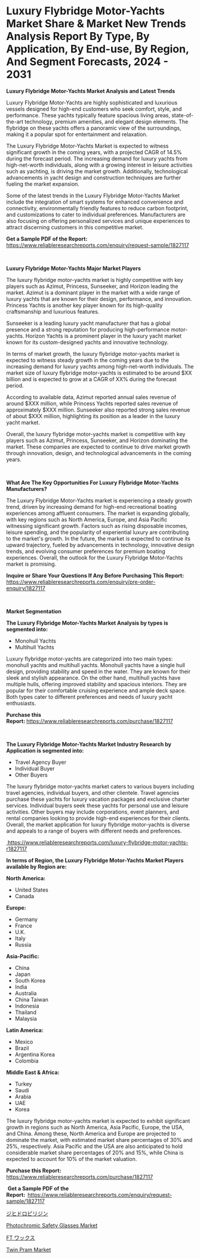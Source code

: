 <p><h1>Luxury Flybridge Motor-Yachts Market Share & Market New Trends Analysis Report By Type, By Application, By End-use, By Region, And Segment Forecasts, 2024 - 2031</h1></p><p><strong>Luxury Flybridge Motor-Yachts Market Analysis and Latest Trends</strong></p>
<p><p>Luxury Flybridge Motor-Yachts are highly sophisticated and luxurious vessels designed for high-end customers who seek comfort, style, and performance. These yachts typically feature spacious living areas, state-of-the-art technology, premium amenities, and elegant design elements. The flybridge on these yachts offers a panoramic view of the surroundings, making it a popular spot for entertainment and relaxation.</p><p>The Luxury Flybridge Motor-Yachts Market is expected to witness significant growth in the coming years, with a projected CAGR of 14.5% during the forecast period. The increasing demand for luxury yachts from high-net-worth individuals, along with a growing interest in leisure activities such as yachting, is driving the market growth. Additionally, technological advancements in yacht design and construction techniques are further fueling the market expansion.</p><p>Some of the latest trends in the Luxury Flybridge Motor-Yachts Market include the integration of smart systems for enhanced convenience and connectivity, environmentally friendly features to reduce carbon footprint, and customizations to cater to individual preferences. Manufacturers are also focusing on offering personalized services and unique experiences to attract discerning customers in this competitive market.</p></p>
<p><strong>Get a Sample PDF of the Report:&nbsp;</strong> <a href="https://www.reliableresearchreports.com/enquiry/request-sample/1827117">https://www.reliableresearchreports.com/enquiry/request-sample/1827117</a></p>
<p>&nbsp;</p>
<p><strong>Luxury Flybridge Motor-Yachts Major Market Players</strong></p>
<p><p>The luxury flybridge motor-yachts market is highly competitive with key players such as Azimut, Princess, Sunseeker, and Horizon leading the market. Azimut is a dominant player in the market with a wide range of luxury yachts that are known for their design, performance, and innovation. Princess Yachts is another key player known for its high-quality craftsmanship and luxurious features.</p><p>Sunseeker is a leading luxury yacht manufacturer that has a global presence and a strong reputation for producing high-performance motor-yachts. Horizon Yachts is a prominent player in the luxury yacht market known for its custom-designed yachts and innovative technology.</p><p>In terms of market growth, the luxury flybridge motor-yachts market is expected to witness steady growth in the coming years due to the increasing demand for luxury yachts among high-net-worth individuals. The market size of luxury flybridge motor-yachts is estimated to be around $XX billion and is expected to grow at a CAGR of XX% during the forecast period.</p><p>According to available data, Azimut reported annual sales revenue of around $XXX million, while Princess Yachts reported sales revenue of approximately $XXX million. Sunseeker also reported strong sales revenue of about $XXX million, highlighting its position as a leader in the luxury yacht market.</p><p>Overall, the luxury flybridge motor-yachts market is competitive with key players such as Azimut, Princess, Sunseeker, and Horizon dominating the market. These companies are expected to continue to drive market growth through innovation, design, and technological advancements in the coming years.</p></p>
<p>&nbsp;</p>
<p><strong>What Are The Key Opportunities For Luxury Flybridge Motor-Yachts Manufacturers?</strong></p>
<p><p>The Luxury Flybridge Motor-Yachts market is experiencing a steady growth trend, driven by increasing demand for high-end recreational boating experiences among affluent consumers. The market is expanding globally, with key regions such as North America, Europe, and Asia Pacific witnessing significant growth. Factors such as rising disposable incomes, leisure spending, and the popularity of experiential luxury are contributing to the market's growth. In the future, the market is expected to continue its upward trajectory, fueled by advancements in technology, innovative design trends, and evolving consumer preferences for premium boating experiences. Overall, the outlook for the Luxury Flybridge Motor-Yachts market is promising.</p></p>
<p><strong>Inquire or Share Your Questions If Any Before Purchasing This Report:</strong> <a href="https://www.reliableresearchreports.com/enquiry/pre-order-enquiry/1827117">https://www.reliableresearchreports.com/enquiry/pre-order-enquiry/1827117</a></p>
<p>&nbsp;</p>
<p><strong>Market Segmentation</strong></p>
<p><strong>The Luxury Flybridge Motor-Yachts Market Analysis by types is segmented into:</strong></p>
<p><ul><li>Monohull Yachts</li><li>Multihull Yachts</li></ul></p>
<p><p>Luxury flybridge motor-yachts are categorized into two main types: monohull yachts and multihull yachts. Monohull yachts have a single hull design, providing stability and speed in the water. They are known for their sleek and stylish appearance. On the other hand, multihull yachts have multiple hulls, offering improved stability and spacious interiors. They are popular for their comfortable cruising experience and ample deck space. Both types cater to different preferences and needs of luxury yacht enthusiasts.</p></p>
<p><strong>Purchase this Report:&nbsp;</strong><a href="https://www.reliableresearchreports.com/purchase/1827117">https://www.reliableresearchreports.com/purchase/1827117</a></p>
<p>&nbsp;</p>
<p><strong>The Luxury Flybridge Motor-Yachts Market Industry Research by Application is segmented into:</strong></p>
<p><ul><li>Travel Agency Buyer</li><li>Individual Buyer</li><li>Other Buyers</li></ul></p>
<p><p>The luxury flybridge motor-yachts market caters to various buyers including travel agencies, individual buyers, and other clientele. Travel agencies purchase these yachts for luxury vacation packages and exclusive charter services. Individual buyers seek these yachts for personal use and leisure activities. Other buyers may include corporations, event planners, and rental companies looking to provide high-end experiences for their clients. Overall, the market application for luxury flybridge motor-yachts is diverse and appeals to a range of buyers with different needs and preferences.</p></p>
<p><a href="https://www.reliableresearchreports.com/luxury-flybridge-motor-yachts-r1827117">&nbsp;https://www.reliableresearchreports.com/luxury-flybridge-motor-yachts-r1827117</a></p>
<p><strong>In terms of Region, the Luxury Flybridge Motor-Yachts Market Players available by Region are:</strong></p>
<p>
    <p> <strong> North America: </strong>
        <ul>
            <li>United States</li>
            <li>Canada</li>
        </ul>
        </p> 
    <p> <strong> Europe: </strong>
        <ul>
            <li>Germany</li>
            <li>France</li>
            <li>U.K.</li>
            <li>Italy</li>
            <li>Russia</li>
        </ul>
        </p> 
    <p> <strong> Asia-Pacific: </strong>
        <ul>
            <li>China</li>
            <li>Japan</li>
            <li>South Korea</li>
            <li>India</li>
            <li>Australia</li>
            <li>China Taiwan</li>
            <li>Indonesia</li>
            <li>Thailand</li>
            <li>Malaysia</li>
        </ul>
        </p> 
    <p> <strong> Latin America: </strong>
        <ul>
            <li>Mexico</li>
            <li>Brazil</li>
            <li>Argentina Korea</li>
            <li>Colombia</li>
        </ul>
        </p> 
    <p> <strong> Middle East & Africa: </strong>
        <ul>
            <li>Turkey</li>
            <li>Saudi</li>
            <li>Arabia</li>
            <li>UAE</li>
            <li>Korea</li>
        </ul>
    </p>
    </p>
<p><p>The luxury flybridge motor-yachts market is expected to exhibit significant growth in regions such as North America, Asia Pacific, Europe, the USA, and China. Among these, North America and Europe are projected to dominate the market, with estimated market share percentages of 30% and 25%, respectively. Asia Pacific and the USA are also anticipated to hold considerable market share percentages of 20% and 15%, while China is expected to account for 10% of the market valuation.</p></p>
<p><strong>Purchase this Report: </strong><a href="https://www.reliableresearchreports.com/purchase/1827117">https://www.reliableresearchreports.com/purchase/1827117</a></p>
<p>&nbsp;<strong>Get a Sample PDF of the Report:&nbsp;&nbsp;</strong><a href="https://www.reliableresearchreports.com/enquiry/request-sample/1827117">https://www.reliableresearchreports.com/enquiry/request-sample/1827117</a></p>
<p><strong></strong></p>
<p><p><a href="https://github.com/moulafa/Market-Research-Report-List-1/blob/main/496967841849.md">ジヒドロピリジン</a></p><p><a href="https://www.linkedin.com/pulse/photochromic-safety-glasses-market-size-outlook-forecast-tpoof?trackingId=a7%2Bl79eBhctMfuogd3VcEA%3D%3D">Photochromic Safety Glasses Market</a></p><p><a href="https://github.com/SantosDicki04/Market-Research-Report-List-1/blob/main/891506641850.md">FT ワックス</a></p><p><a href="https://www.linkedin.com/pulse/twin-pram-market-competitive-analysis-trends-forecast-bmlef?trackingId=P%2FFjbj5V4V9hPRch3qHQPA%3D%3D">Twin Pram Market</a></p></p>